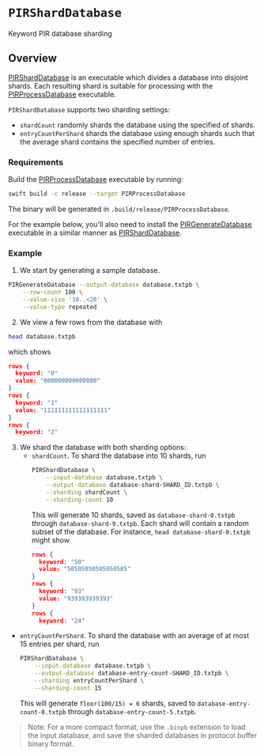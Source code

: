 # ``PIRShardDatabase``

Keyword PIR database sharding

## Overview

[PIRShardDatabase](https://swiftpackageindex.com/apple/swift-homomorphic-encryption/1.0.2/documentation/pirsharddatabase) is an executable which divides a database into disjoint shards.
Each resulting shard is suitable for processing with the [PIRProcessDatabase](https://swiftpackageindex.com/apple/swift-homomorphic-encryption/1.0.2/documentation/pirprocessdatabase) executable.

`PIRShardDatabase` supports two sharding settings:
* `shardCount` randomly shards the database using the specified of shards.
* `entryCountPerShard` shards the database using enough shards such that the average shard contains the specified number of entries.

### Requirements
Build the [PIRProcessDatabase](https://swiftpackageindex.com/apple/swift-homomorphic-encryption/1.0.2/documentation/pirprocessdatabase) executable by running:
```sh
swift build -c release --target PIRProcessDatabase
```
The binary will be generated in `.build/release/PIRProcessDatabase`.

For the example below, you'll also need to install the
[PIRGenerateDatabase](https://swiftpackageindex.com/apple/swift-homomorphic-encryption/1.0.2/documentation/pirgeneratedatabse)
executable in a similar manner as
[PIRShardDatabase](https://swiftpackageindex.com/apple/swift-homomorphic-encryption/1.0.2/documentation/pirsharddatabase).

### Example

1. We start by generating a sample database.
```sh
PIRGenerateDatabase --output-database database.txtpb \
    --row-count 100 \
    --value-size '10..<20' \
    --value-type repeated
```

2. We view a few rows from the database with

```sh
head database.txtpb
```
which shows
```json
rows {
  keyword: "0"
  value: "000000000000000"
}
rows {
  keyword: "1"
  value: "111111111111111111"
}
rows {
  keyword: "2"
```

3. We shard the database with both sharding options:
    * `shardCount`.
        To shard the database into 10 shards, run
        ```sh
        PIRShardDatabase \
            --input-database database.txtpb \
            --output-database database-shard-SHARD_ID.txtpb \
            --sharding shardCount \
            --sharding-count 10
        ```
        This will generate 10 shards, saved as `database-shard-0.txtpb` through `database-shard-9.txtpb`.
        Each shard will contain a random subset of the database.
        For instance, `head database-shard-0.txtpb` might show
        ```json
        rows {
          keyword: "50"
          value: "50505050505050505"
        }
        rows {
          keyword: "93"
          value: "939393939393"
        }
        rows {
          keyword: "24"
        ```

  * `entryCountPerShard`. To shard the database with an average of at most 15 entries per shard, run
    ```sh
    PIRShardDatabase \
        --input-database database.txtpb \
        --output-database database-entry-count-SHARD_ID.txtpb \
        --sharding entryCountPerShard \
        --sharding-count 15
    ```
    This will generate `floor(100/15) = 6` shards, saved to `database-entry-count-0.txtpb` through `database-entry-count-5.txtpb`.

> Note: For a more compact format, use the `.binpb` extension to load the input database, and save the sharded databases in protocol buffer binary format.
